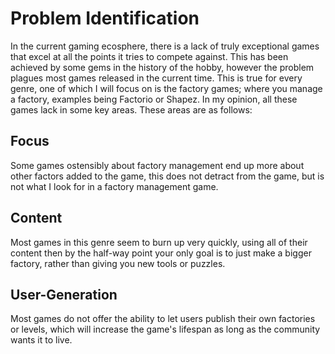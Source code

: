 # Problem Identification
In the current gaming ecosphere, there is a lack of truly exceptional games that excel at all the points it tries to compete against. This has been achieved by some gems in the history of the hobby, however the problem plagues most games released in the current time. This is true for every genre, one of which I will focus on is the factory games; where you manage a factory, examples being Factorio or Shapez. In my opinion, all these games lack in some key areas. These areas are as follows:

## Focus
Some games ostensibly about factory management end up more about other factors added to the game, this does not detract from the game, but is not what I look for in a factory management game.

## Content
Most games in this genre seem to burn up very quickly, using all of their content then by the half-way point your only goal is to just make a bigger factory, rather than giving you new tools or puzzles.

## User-Generation
Most games do not offer the ability to let users publish their own factories or levels, which will increase the game's lifespan as long as the community wants it to live.